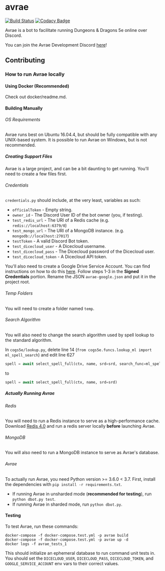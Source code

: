 # avrae
[![Build Status](https://travis-ci.org/avrae/avrae.svg?branch=master)](https://travis-ci.org/avrae/avrae)
[![Codacy Badge](https://api.codacy.com/project/badge/Grade/678413361db643d9af25d9e8e2cdeaeb)](https://www.codacy.com/app/mommothazaz123/avrae?utm_source=github.com&amp;utm_medium=referral&amp;utm_content=avrae/avrae&amp;utm_campaign=Badge_Grade)

Avrae is a bot to facilitate running Dungeons & Dragons 5e online over Discord.

You can join the Avrae Development Discord [here](https://discord.gg/pQbd4s6)!

## Contributing

### How to run Avrae locally
#### Using Docker (Recommended)

Check out docker/readme.md.

#### Building Manually
###### OS Requirements
Avrae runs best on Ubuntu 16.04.4, but should be fully compatible with any UNIX-based system.
It is possible to run Avrae on Windows, but is not recommended.
##### Creating Support Files
Avrae is a large project, and can be a bit daunting to get running.
You'll need to create a few files first.

###### Credentials
`credentials.py` should include, at the very least, variables as such:
- `officialToken` - Empty string.
- `owner_id` - The Discord User ID of the bot owner (you, if testing).
- `test_redis_url` - The URI of a Redis cache (e.g. `redis://localhost:6379/0`)
- `test_mongo_url` - The URI of a MongoDB instance. (e.g. `mongodb://localhost:27017`)
- `testToken` - A valid Discord Bot token.
- `test_dicecloud_user` - A Dicecloud username.
- `test_dicecloud_pass` - The Dicecloud password of the Dicecloud user.
- `test_dicecloud_token` - A Dicecloud API token.

You'll also need to create a Google Drive Service Account. You can find instructions on how to do this [here](https://gspread.readthedocs.io/en/latest/oauth2.html#using-signed-credentials).
Follow steps 1-3 in the **Signed Credentials** portion. Rename the JSON `avrae-google.json` and put it in the project root.

###### Temp Folders
You will need to create a folder named `temp`.

###### Search Algorithm
You will also need to change the search algorithm used by spell lookup to the standard algorithm.

In `cogs5e/lookup.py`, delete line 14 (`from cogs5e.funcs.lookup_ml import ml_spell_search`) and
edit line 627
```py
spell = await select_spell_full(ctx, name, srd=srd, search_func=ml_spell_search)
```
to
```py
spell = await select_spell_full(ctx, name, srd=srd)
```

##### Actually Running Avrae
###### Redis
You will need to run a Redis instance to serve as a high-performance cache. Download [Redis 4.0](https://redis.io/download) and run a redis server locally **before** launching Avrae.
###### MongoDB
You will also need to run a MongoDB instance to serve as Avrae's database.
###### Avrae
To actually run Avrae, you need Python version >= 3.6.0 < 3.7.
First, install the dependencies with `pip install -r requirements.txt`.

- If running Avrae in unsharded mode (**recommended for testing**), run `python dbot.py test`.
- If running Avrae in sharded mode, run `python dbot.py`.

#### Testing
To test Avrae, run these commands:
```
docker-compose -f docker-compose.test.yml -p avrae build
docker-compose -f docker-compose.test.yml -p avrae up -d
docker logs -f avrae_tests_1
```
This should initialize an ephemeral database to run command unit tests in. 
You should set the `DICECLOUD_USER`, `DICECLOUD_PASS`, `DICECLOUD_TOKEN`, and `GOOGLE_SERVICE_ACCOUNT` env vars to their correct values.
